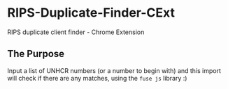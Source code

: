 # RIPS-Duplicate-Finder-CExt
RIPS duplicate client finder - Chrome Extension

## The Purpose
Input a list of UNHCR numbers (or a number to begin with) and this import will check if there are any matches, using the `fuse js` library :)
